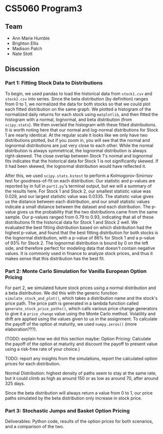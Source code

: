 # CS5060 Program3

## Team
- Ann Marie Humble
- Brighton Ellis
- Madison Patch
- Nate Stott

## Discussion

### Part 1: Fitting Stock Data to Distributions

To begin, we used pandas to load the historical data from `stock1.csv` and `stock2.csv` into series. Since the beta distribution (by definition) ranges from 0 to 1, we normalized the data for both stocks so that we could plot each fitted distribution on the same graph. We plotted a histogram of the normalized daily returns for each stock using `matplotlib`, and then fitted the histogram with a normal, lognormal, and beta distribution (from `scipy.stats`). We then overlaid the histogram with these fitted distributions. It is worth noting here that our normal and log-normal distributions for Stock 1 are nearly identical. At the regular scale it looks like we only have two distributions plotted, but if you zoom in, you will see that the normal and lognormal distributions are just very close to each other. While the normal distribution is always symmetrical, the lognormal distribution is always right-skewed. The close overlap between Stock 1's normal and lognormal fits indicates that the historical data for Stock 1 is not significantly skewed. If it had been skewed, the lognormal distribution would have reflected it.

After this, we used `scipy.stats.kstest` to perform a Kolmogorov-Smirnov test for goodness-of-fit on each distribution. Our statistic and p-values are reported by in full in `part1.py`'s terminal output, but we will a summary of the results here. For Stock 1 and Stock 2, our smallest statistic value was 0.029, and our largest statistic value was 0.0335. The statistic value gives us the distance between each distribution, and our small statistic values indicate a small distance between the dataset and each distribution. The p-value gives us the probability that the two distributions came from the same sample. Our p-values ranged from 0.79 to 0.93, indicating that all of these distributions fit the historical data for Stock 1 and Stock 2 well. We evaluated the best fitting distribution based on which distribution had the highest p-value, and found that the best fitting distribution for both stocks is the lognormal distribution, with a p-value of 86% for Stock 1 and a p-value of 93% for Stock 2. The lognormal distribution is bound by 0 on the left side, and therefore perfect for modeling data that doesn't contain negative values. It is commonly used in finance to analyze stock prices, and thus it makes sense that this distribution has the best fit.

### Part 2: Monte Carlo Simulation for Vanilla European Option Pricing

For part 2, we simulated future stock prices using a normal distribution and a beta distribution. We did this with the generic function `simulate_stock_and_plot()`, which takes a distribution name and the stock's price path. The price path is generated in a lambda function called `generate_stock_price_paths()`, which calls various price change generators to give it a `price_change` value using the Monte Carlo method. Volatility and drift are applied using the values given to us in the assignment. To calculate the payoff of the option at maturity, we used `numpy.zeros()` (more elaboration???).

(TODO: explain how we did this section maybe:
Option Pricing: Calculate the payoff of the option at maturity and discount the payoff to present value using a risk-free rate of your choice.)

TODO: report any insights from the simulations, report the calculated option prices for each distribution.

Normal Distribution: highest density of paths seem to stay at the same rate, but it could climb as high as around 150 or as low as around 70, after around 325 days.

Since the beta distribution will always return a value from 0 to 1, our price paths simulated by the beta distribution only increase in stock price.

### Part 3: Stochastic Jumps and Basket Option Pricing
Deliverables: Python code, results of the option prices for both scenarios, and a comparison of the two.


